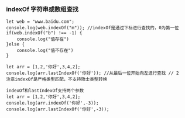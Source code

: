 ### indexOf 字符串或数组查找

	let web = "www.baidu.com";
	console.log(web.indexOf("m")); //indexOf是通过下标进行查找的，0为第一位
	if(web.indexOf("b") !== -1) {
		console.log("值存在")
	}else {
		console.log("值不存在")
	}
	
	let arr = [1,2,'你好',3,4,2];
	console.log(arr.lastIndexOf('你好')); //从最后一位开始向左进行查找 // 2
	注意indexOf是严格类型匹配，不支持隐士类型转换
	
	indexOf和lastIndexOf支持两个参数
	let arr = [1,2,'你好',3,4,2];
	console.log(arr.indexOf('你好',-3));
	console.log(arr.lastIndexOf('你好',-3));
	
	